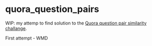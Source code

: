 # quora_question_pairs

WIP: my attemp to find solution to the [Quora question pair similarity challange](https://www.kaggle.com/c/quora-question-pairs/overview).

First attempt - WMD

